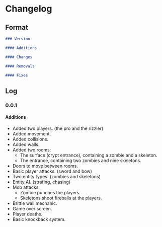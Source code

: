 # Changelog

## Format

```markdown
### Version

#### Additions

#### Changes

#### Removals

#### Fixes
```

## Log

### 0.0.1

#### Additions

- Added two players. (the pro and the rizzler)
- Added movement.
- Added collisions.
- Added walls.
- Added two rooms:
  - The surface (crypt entrance), containing a zombie and a skeleton.
  - The entrance, containing two zombies and nine skeletons.
- Doors to move between rooms.
- Basic player attacks. (sword and bow)
- Two entity types. (zombies and skeletons)
- Entity AI. (strafing, chasing)
- Mob attacks:
  - Zombie punches the players.
  - Skeletons shoot fireballs at the players.
- Brittle wall mechanic.
- Game over screen.
- Player deaths.
- Basic knockback system.
